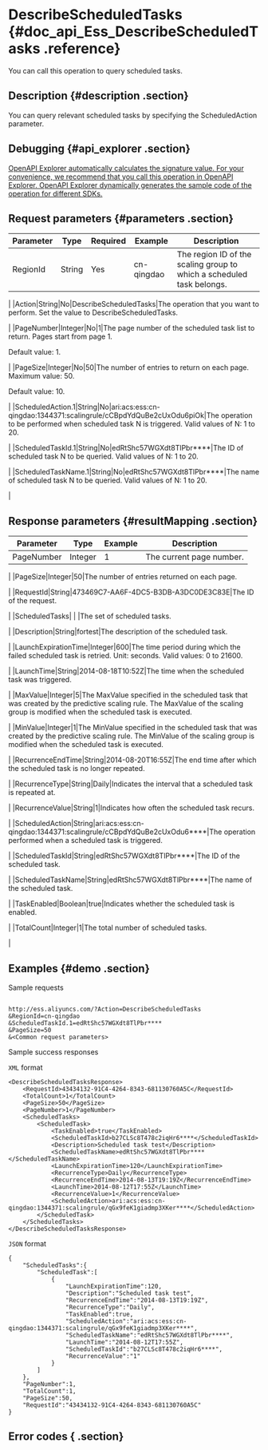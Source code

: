 # DescribeScheduledTasks {#doc_api_Ess_DescribeScheduledTasks .reference}

You can call this operation to query scheduled tasks.

## Description {#description .section}

You can query relevant scheduled tasks by specifying the ScheduledAction parameter.

## Debugging {#api_explorer .section}

[OpenAPI Explorer automatically calculates the signature value. For your convenience, we recommend that you call this operation in OpenAPI Explorer. OpenAPI Explorer dynamically generates the sample code of the operation for different SDKs.](https://api.aliyun.com/#product=Ess&api=DescribeScheduledTasks&type=RPC&version=2014-08-28)

## Request parameters {#parameters .section}

|Parameter|Type|Required|Example|Description|
|---------|----|--------|-------|-----------|
|RegionId|String|Yes|cn-qingdao|The region ID of the scaling group to which a scheduled task belongs.

 |
|Action|String|No|DescribeScheduledTasks|The operation that you want to perform. Set the value to DescribeScheduledTasks.

 |
|PageNumber|Integer|No|1|The page number of the scheduled task list to return. Pages start from page 1.

 Default value: 1.

 |
|PageSize|Integer|No|50|The number of entries to return on each page. Maximum value: 50.

 Default value: 10.

 |
|ScheduledAction.1|String|No|ari:acs:ess:cn-qingdao:1344371:scalingrule/cCBpdYdQuBe2cUxOdu6piOk|The operation to be performed when scheduled task N is triggered. Valid values of N: 1 to 20.

 |
|ScheduledTaskId.1|String|No|edRtShc57WGXdt8TlPbr\*\*\*\*|The ID of scheduled task N to be queried. Valid values of N: 1 to 20.

 |
|ScheduledTaskName.1|String|No|edRtShc57WGXdt8TlPbr\*\*\*\*|The name of scheduled task N to be queried. Valid values of N: 1 to 20.

 |

## Response parameters {#resultMapping .section}

|Parameter|Type|Example|Description|
|---------|----|-------|-----------|
|PageNumber|Integer|1|The current page number.

 |
|PageSize|Integer|50|The number of entries returned on each page.

 |
|RequestId|String|473469C7-AA6F-4DC5-B3DB-A3DC0DE3C83E|The ID of the request.

 |
|ScheduledTasks| | |The set of scheduled tasks.

 |
|Description|String|fortest|The description of the scheduled task.

 |
|LaunchExpirationTime|Integer|600|The time period during which the failed scheduled task is retried. Unit: seconds. Valid values: 0 to 21600.

 |
|LaunchTime|String|2014-08-18T10:52Z|The time when the scheduled task was triggered.

 |
|MaxValue|Integer|5|The MaxValue specified in the scheduled task that was created by the predictive scaling rule. The MaxValue of the scaling group is modified when the scheduled task is executed.

 |
|MinValue|Integer|1|The MinValue specified in the scheduled task that was created by the predictive scaling rule. The MinValue of the scaling group is modified when the scheduled task is executed.

 |
|RecurrenceEndTime|String|2014-08-20T16:55Z|The end time after which the scheduled task is no longer repeated.

 |
|RecurrenceType|String|Daily|Indicates the interval that a scheduled task is repeated at.

 |
|RecurrenceValue|String|1|Indicates how often the scheduled task recurs.

 |
|ScheduledAction|String|ari:acs:ess:cn-qingdao:1344371:scalingrule/cCBpdYdQuBe2cUxOdu6\*\*\*\*|The operation performed when a scheduled task is triggered.

 |
|ScheduledTaskId|String|edRtShc57WGXdt8TlPbr\*\*\*\*|The ID of the scheduled task.

 |
|ScheduledTaskName|String|edRtShc57WGXdt8TlPbr\*\*\*\*|The name of the scheduled task.

 |
|TaskEnabled|Boolean|true|Indicates whether the scheduled task is enabled.

 |
|TotalCount|Integer|1|The total number of scheduled tasks.

 |

## Examples {#demo .section}

Sample requests

``` {#request_demo}

http://ess.aliyuncs.com/?Action=DescribeScheduledTasks
&RegionId=cn-qingdao
&ScheduledTaskId.1=edRtShc57WGXdt8TlPbr****
&PageSize=50
&<Common request parameters>

```

Sample success responses

`XML` format

``` {#xml_return_success_demo}
<DescribeScheduledTasksResponse>
    <RequestId>43434132-91C4-4264-8343-681130760A5C</RequestId>
    <TotalCount>1</TotalCount>
    <PageSize>50</PageSize>
    <PageNumber>1</PageNumber>
    <ScheduledTasks>
        <ScheduledTask>
            <TaskEnabled>true</TaskEnabled>
            <ScheduledTaskId>b27CLSc8T478c2iqHr6****</ScheduledTaskId>
            <Description>Scheduled task test</Description>
            <ScheduledTaskName>edRtShc57WGXdt8TlPbr****</ScheduledTaskName>
            <LaunchExpirationTime>120</LaunchExpirationTime>
            <RecurrenceType>Daily</RecurrenceType>
            <RecurrenceEndTime>2014-08-13T19:19Z</RecurrenceEndTime>
            <LaunchTime>2014-08-12T17:55Z</LaunchTime>
            <RecurrenceValue>1</RecurrenceValue>
            <ScheduledAction>ari:acs:ess:cn-qingdao:1344371:scalingrule/qGx9feK1giadmp3XKer****</ScheduledAction>
        </ScheduledTask>
    </ScheduledTasks>
</DescribeScheduledTasksResponse>
```

`JSON` format

``` {#json_return_success_demo}
{
	"ScheduledTasks":{
		"ScheduledTask":[
			{
				"LaunchExpirationTime":120,
				"Description":"Scheduled task test",
				"RecurrenceEndTime":"2014-08-13T19:19Z",
				"RecurrenceType":"Daily",
				"TaskEnabled":true,
				"ScheduledAction":"ari:acs:ess:cn-qingdao:1344371:scalingrule/qGx9feK1giadmp3XKer****",
				"ScheduledTaskName":"edRtShc57WGXdt8TlPbr****",
				"LaunchTime":"2014-08-12T17:55Z",
				"ScheduledTaskId":"b27CLSc8T478c2iqHr6****",
				"RecurrenceValue":"1"
			}
		]
	},
	"PageNumber":1,
	"TotalCount":1,
	"PageSize":50,
	"RequestId":"43434132-91C4-4264-8343-681130760A5C"
}
```

## Error codes { .section}

